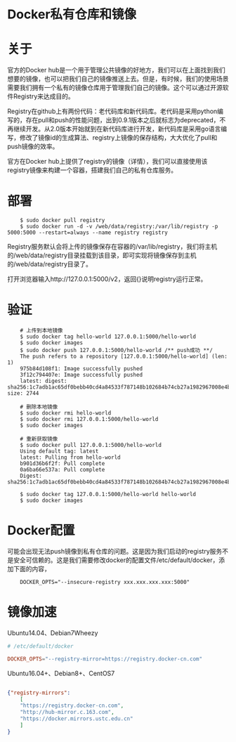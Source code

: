 Docker私有仓库和镜像
=========

# 关于
官方的Docker hub是一个用于管理公共镜像的好地方，我们可以在上面找到我们想要的镜像，也可以把我们自己的镜像推送上去。但是，有时候，我们的使用场景需要我们拥有一个私有的镜像仓库用于管理我们自己的镜像。这个可以通过开源软件Registry来达成目的。

Registry在github上有两份代码：老代码库和新代码库。老代码是采用python编写的，存在pull和push的性能问题，出到0.9.1版本之后就标志为deprecated，不再继续开发。从2.0版本开始就到在新代码库进行开发，新代码库是采用go语言编写，修改了镜像id的生成算法、registry上镜像的保存结构，大大优化了pull和push镜像的效率。

官方在Docker hub上提供了registry的镜像（详情），我们可以直接使用该registry镜像来构建一个容器，搭建我们自己的私有仓库服务。

# 部署
```shell
    $ sudo docker pull registry
    $ sudo docker run -d -v /web/data/registry:/var/lib/registry -p 5000:5000 --restart=always --name registry registry
```
Registry服务默认会将上传的镜像保存在容器的/var/lib/registry，我们将主机的/web/data/registry目录挂载到该目录，即可实现将镜像保存到主机的/web/data/registry目录了。

打开浏览器输入http://127.0.0.1:5000/v2，返回{}说明registry运行正常。

# 验证
```shell
    # 上传到本地镜像
    $ sudo docker tag hello-world 127.0.0.1:5000/hello-world
    $ sudo docker images
    $ sudo docker push 127.0.0.1:5000/hello-world /** push成功 **/
    The push refers to a repository [127.0.0.1:5000/hello-world] (len: 1)
    975b84d108f1: Image successfully pushed
    3f12c794407e: Image successfully pushed
    latest: digest: sha256:1c7adb1ac65df0bebb40cd4a84533f787148b102684b74cb27a1982967008e4b size: 2744

    # 删除本地镜像
    $ sudo docker rmi hello-world
    $ sudo docker rmi 127.0.0.1:5000/hello-world
    $ sudo docker images

    # 重新获取镜像
    $ sudo docker pull 127.0.0.1:5000/hello-world
    Using default tag: latest
    latest: Pulling from hello-world
    b901d36b6f2f: Pull complete
    0a6ba66e537a: Pull complete
    Digest: sha256:1c7adb1ac65df0bebb40cd4a84533f787148b102684b74cb27a1982967008e4b

    $ sudo docker tag 127.0.0.1:5000/hello-world hello-world
    $ sudo docker images
```

# Docker配置
可能会出现无法push镜像到私有仓库的问题。这是因为我们启动的registry服务不是安全可信赖的。这是我们需要修改docker的配置文件/etc/default/docker，添加下面的内容，
```shell
    DOCKER_OPTS="--insecure-registry xxx.xxx.xxx.xxx:5000"
```

# 镜像加速

Ubuntu14.04、Debian7Wheezy

```conf
# /etc/default/docker

DOCKER_OPTS="--registry-mirror=https://registry.docker-cn.com"

```

Ubuntu16.04+、Debian8+、CentOS7

```json /etc/docker/daemon.json

{"registry-mirrors":
    [
    "https://registry.docker-cn.com",
    "http://hub-mirror.c.163.com",
    "https://docker.mirrors.ustc.edu.cn"
    ]
}

```
